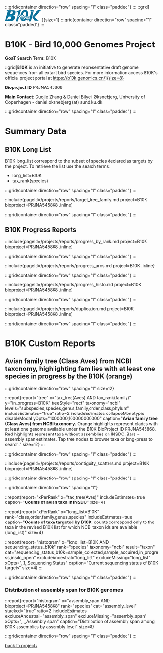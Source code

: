 :::grid{container direction="row" spacing="1" class="padded"}
:::
::grid[![GoaT](/static/images/b10klogo.png)]{size=1}
:::grid{container direction="row" spacing="1" class="padded"}
:::

# B10K - Bird 10,000 Genomes Project

**GoaT Search Term:** B10K

::grid[**B10K** is an initiative to generate representative draft genome sequences from all extant bird species. For more information access B10K's official project portal at https://b10k.genomics.cn/]{size=8}

**Bioproject ID** PRJNA545868

**Main Contact**: Guojie Zhang & Daniel Bilyeli Øksnebjerg, University of Copenhagen - daniel.oksnebjerg (at) sund.ku.dk

:::grid{container direction="row" spacing="1" class="padded"}
:::

# Summary Data

## B10K Long List

B10K long_list correspond to the subset of species declared as targets by the project. To retrieve the list use the search terms:

- long_list=B10K
- tax_rank(species)

:::grid{container direction="row" spacing="1" class="padded"}
:::

::include{pageId=/projects/reports/target_tree_family.md project=B10K bioproject=PRJNA545868 .inline}

:::grid{container direction="row" spacing="1" class="padded"}
:::

## B10K Progress Reports

::include{pageId=/projects/reports/progress_by_rank.md project=B10K bioproject=PRJNA545868 .inline}

:::grid{container direction="row" spacing="1" class="padded"}
:::

::include{pageId=/projects/reports/progress_arcs.md project=B10K .inline}

:::grid{container direction="row" spacing="1" class="padded"}
:::

::include{pageId=/projects/reports/progress_histo.md project=B10K bioproject=PRJNA545868 .inline}

:::grid{container direction="row" spacing="1" class="padded"}
:::

::include{pageId=/projects/reports/duplication.md project=B10K bioproject=PRJNA545868 .inline}

:::grid{container direction="row" spacing="1" class="padded"}
:::

# B10K Custom Reports

## Avian family tree (Class Aves) from NCBI taxonomy, highlighting families with at least one species in progress by the B10K (orange)

:::grid{container direction="row" spacing="1" size=12}

::report{report="tree" x="tax_tree(Aves) AND tax_rank(family)" y="in_progress=B10K" treeStyle="rect" taxonomy="ncbi" levels="subspecies,species,genus,family,order,class,phylum" includeEstimates="true" ratio=2 includeEstimates collapseMonotypic disableModal yOpts="1000000,100000000000" caption="**Avian family tree (Class Aves) from NCBI taxonomy.** Orange highlights represent clades with at least one genome available under the B10K BioProject ID PRJNA545868. Red highlights represent taxa without assemblies on INSDC. Bars = assembly span estimates. Tap tree nodes to browse taxa or long-press to search." size=12}
:::

:::grid{container direction="row" spacing="1" class="padded"}
:::

::include{pageId=/projects/reports/contiguity_scatters.md project=B10K bioproject=PRJNA545868 .inline}

:::grid{container direction="row" spacing="1" class="padded"}
:::

:::grid{container direction="row" spacing="1"}

::report{report="xPerRank" x="tax_tree(Aves)" includeEstimates=true caption="**Counts of avian taxa in INSDC**" size=4}

::report{report="xPerRank" x="long_list=B10K" rank="class,order,family,genus,species" includeEstimates=true caption="**Counts of taxa targeted by B10K**: counts correspond only to the taxa in the revised B10K list for which NCBI taxon ids are available (long_list)" size=4}

::report{report="histogram" x="long_list=B10K AND sequencing_status_b10k" rank="species" taxonomy="ncbi" result="taxon" cat="sequencing_status_b10k=sample_collected,sample_acquired,in_progress,insdc_open" excludeAncestral="long_list" excludeMissing="long_list" xOpts=",,1,,Sequencing Status" caption="Current sequencing status of B10K targets" size=4}
:::

:::grid{container direction="row" spacing="1" class="padded"}
:::

### Distribution of assembly span for B10K genomes

::report{report="histogram" x="assembly_span AND bioproject=PRJNA545868" rank="species" cat="assembly_level" stacked="true" ratio=2 includeEstimates excludeAncestral="assembly_span" excludeMissing="assembly_span" xOpts=",,,,Assembly span" caption="Distribution of assembly span among B10K assemblies by assembly level" size=8}

:::grid{container direction="row" spacing="1" class="padded"}
:::

[back to projects](/projects)
